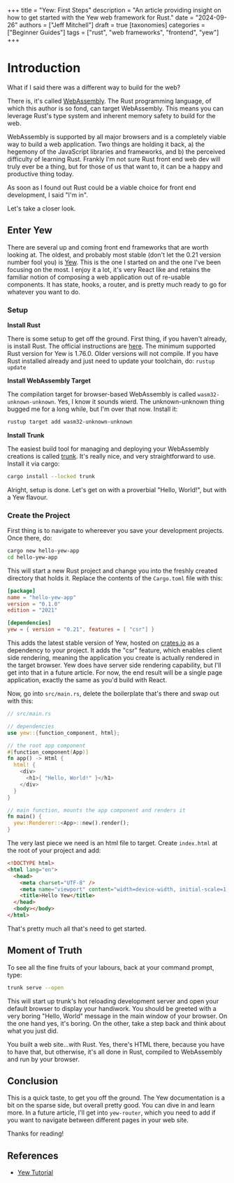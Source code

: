 +++
title = "Yew: First Steps"
description = "An article providing insight on how to get started with the Yew web framework for Rust."
date = "2024-09-26"
authors = ["Jeff Mitchell"]
draft = true
[taxonomies]
categories = ["Beginner Guides"]
tags = ["rust", "web frameworks", "frontend", "yew"]
+++

# Introduction

What if I said there was a different way to build for the web?

There is, it's called [WebAssembly](https://webassembly.org/). The Rust programming language, of which this author is so fond, can target WebAssembly. This means you can leverage Rust's type system and inherent memory safety to build for the web.

WebAssembly is supported by all major browsers and is a completely viable way to build a web application. Two things are holding it back, a) the hegemony of the JavaScript libraries and frameworks, and b) the perceived difficulty of learning Rust. Frankly I'm not sure Rust front end web dev will truly ever be a thing, but for those of us that want to, it can be a happy and productive thing today.

As soon as I found out Rust could be a viable choice for front end development, I said "I'm in".

Let's take a closer look.

## Enter Yew

There are several up and coming front end frameworks that are worth looking at. The oldest, and probably most stable (don't let the 0.21 version number fool you) is [Yew](https://yew.rs). This is the one I started on and the one I've been focusing on the most. I enjoy it a lot, it's very React like and retains the familiar notion of composing a web application out of re-usable components. It has state, hooks, a router, and is pretty much ready to go for whatever you want to do.

### Setup

**Install Rust**

There is some setup to get off the ground. First thing, if you haven't already, is install Rust. The official instructions are [here](https://www.rust-lang.org/tools/install). The minimum supported Rust version for Yew is 1.76.0. Older versions will not compile. If you have Rust installed already and just need to update your toolchain, do: `rustup update`

**Install WebAssembly Target**

The compilation target for browser-based WebAssembly is called `wasm32-unknown-unknown`. Yes, I know it sounds wierd. The unknown-unknown thing bugged me for a long while, but I'm over that now. Install it:

```bash
rustup target add wasm32-unknown-unknown
```

**Install Trunk**

The easiest build tool for managing and deploying your WebAssembly creations is called [trunk](https://trunkrs.dev). It's really nice, and very straightforward to use. Install it via cargo:

```bash
cargo install --locked trunk
```

Alright, setup is done. Let's get on with a proverbial "Hello, World!", but with a Yew flavour.

### Create the Project

First thing is to navigate to whereever you save your development projects. Once there, do:

```bash
cargo new hello-yew-app
cd hello-yew-app
```

This will start a new Rust project and change you into the freshly created directory that holds it. Replace the contents of the `Cargo.toml` file with this:

```toml
[package]
name = "hello-yew-app"
version = "0.1.0"
edition = "2021"

[dependencies]
yew = { version = "0.21", features = [ "csr"] }
```

This adds the latest stable version of Yew, hosted on [crates.io](https://crates.io) as a dependency to your project. It adds the "csr" feature, which enables client side rendering, meaning the application you create is actually rendered in the target browser. Yew does have server side rendering capability, but I'll get into that in a future article. For now, the end result will be a single page application, exactly the same as you'd build with React.

Now, go into `src/main.rs`, delete the boilerplate that's there and swap out with this:

```rust
// src/main.rs

// dependencies
use yew::{function_component, html};

// the root app component
#[function_component(App)]
fn app() -> Html {
  html! {
    <div>
      <h1>{ "Hello, World!" }</h1>
    </div>
  }
}

// main function, mounts the app component and renders it
fn main() {
  yew::Renderer::<App>::new().render();
}
```

The very last piece we need is an html file to target. Create `index.html` at the root of your project and add:

```html
<!DOCTYPE html>
<html lang="en">
  <head>
    <meta charset="UTF-8" />
    <meta name="viewport" content="width=device-width, initial-scale=1.0" />
    <title>Hello Yew</title>
  </head>
  <body></body>
</html>
```

That's pretty much all that's need to get started.

## Moment of Truth

To see all the fine fruits of your labours, back at your command prompt, type:

```bash
trunk serve --open
```

This will start up trunk's hot reloading development server and open your default browser to display your handiwork. You should be greeted with a very boring "Hello, World" message in the main window of your browser. On the one hand yes, it's boring. On the other, take a step back and think about what you just did.

You built a web site...with Rust. Yes, there's HTML there, because you have to have that, but otherwise, it's all done in Rust, compiled to WebAssembly and run by your browser.

## Conclusion

This is a quick taste, to get you off the ground. The Yew documentation is a bit on the sparse side, but overall pretty good. You can dive in and learn more. In a future article, I'll get into `yew-router`, which you need to add if you want to navigate between different pages in your web site.

Thanks for reading!

## References

- [Yew Tutorial](https://yew.rs/docs/tutorial)

